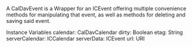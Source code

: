 A CalDavEvent is a Wrapper for an ICEvent offering multiple convenience methods for manipulating that event, as well as methods for deleting and saving said event.

Instance Variables
	calendar:		CalDavCalendar
	dirty:		Boolean
	etag:		String
	serverCalendar:		ICCalendar
	serverData:		ICEvent
	url:		URI

